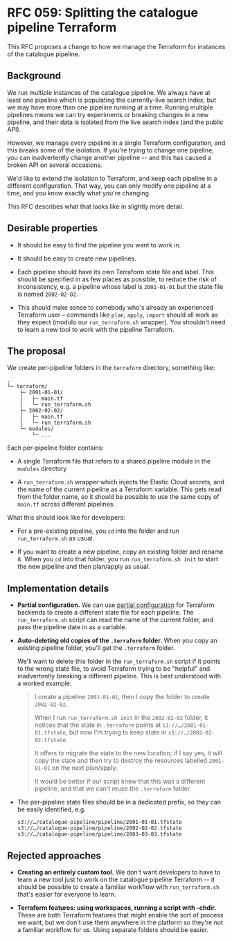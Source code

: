 # RFC 059: Splitting the catalogue pipeline Terraform

This RFC proposes a change to how we manage the Terraform for instances of the catalogue pipeline.

## Background

We run multiple instances of the catalogue pipeline.
We always have at least one pipeline which is populating the currently-live search index, but we may have more than one pipeline running at a time.
Running multiple pipelines means we can try experiments or breaking changes in a new pipeline, and their data is isolated from the live search index (and the public API).

However, we manage every pipeline in a single Terraform configuration, and this breaks some of the isolation.
If you're trying to change one pipeline, you can inadvertently change another pipeline -- and this has caused a broken API on several occasions.

We'd like to extend the isolation to Terraform, and keep each pipeline in a different configuration.
That way, you can only modify one pipeline at a time, and you know exactly what you're changing.

This RFC describes what that looks like in slightly more detail.

## Desirable properties

*   It should be easy to find the pipeline you want to work in.

*   It should be easy to create new pipelines.

*   Each pipeline should have its own Terraform state file and label.
    This should be specified in as few places as possible, to reduce the risk of inconsistency, e.g. a pipeline whose label is `2001-01-01` but the state file is named `2002-02-02`.

*   This should make sense to somebody who's already an experienced Terraform user – commands like `plan`, `apply`, `import` should all work as they expect (modulo our `run_terraform.sh` wrapper).
    You shouldn't need to learn a new tool to work with the pipeline Terraform.

## The proposal

We create per-pipeline folders in the `terraform` directory, something like:

```
.
└─ terraform/
    ├─ 2001-01-01/
    │   ├─ main.tf
    │   └─ run_terraform.sh
    ├─ 2002-02-02/
    │   ├─ main.tf
    │   └─ run_terraform.sh
    └─ modules/
        └─ ...
```

Each per-pipeline folder contains:

*   A single Terraform file that refers to a shared pipeline module in the `modules` directory

*   A `run_terraform.sh` wrapper which injects the Elastic Cloud secrets, and the name of the current pipeline as a Terraform variable.
    This gets read from the folder name, so it should be possible to use the same copy of `main.tf` across different pipelines.

What this should look like for developers:

*   For a pre-existing pipeline, you `cd` into the folder and run `run_terraform.sh` as usual.

*   If you want to create a new pipeline, copy an existing folder and rename it.
    When you `cd` into that folder, you run `run_terraform.sh init` to start the new pipeline and then plan/apply as usual.

## Implementation details

*   **Partial configuration.**
    We can use [partial configuration] for Terraform backends to create a different state file for each pipeline.
    The `run_terraform.sh` script can read the name of the current folder, and pass the pipeline date in as a variable.

*   **Auto-deleting old copies of the `.terraform` folder.**
    When you copy an existing pipeline folder, you'll get the `.terraform` folder.

    We'll want to delete this folder in the `run_terraform.sh` script if it points to the wrong state file, to avoid Terraform trying to be "helpful" and inadvertently breaking a different pipeline.
    This is best understood with a worked example:

    > I create a pipeline `2001-01-01`, then I copy the folder to create `2002-02-02`.
    >
    > When I run `run_terraform.sh init` in the `2002-02-02` folder, it notices that the state in `.terraform` points at `s3://…/2001-01-01.tfstate`, but now I'm trying to keep state in `s3://…/2002-02-02.tfstate`.
    >
    > It offers to migrate the state to the new location; if I say yes, it will copy the state and then try to destroy the resources labelled `2001-01-01` on the next plan/apply.
    >
    > It would be better if our script knew that this was a different pipeline, and that we can't reuse the `.terraform` folder.

*   The per-pipeline state files should be in a dedicated prefix, so they can be easily identified, e.g.

    ```
    s3://…/catalogue-pipeline/pipeline/2001-01-01.tfstate
    s3://…/catalogue-pipeline/pipeline/2002-02-02.tfstate
    s3://…/catalogue-pipeline/pipeline/2003-03-03.tfstate
    ```

[partial configuration]: https://developer.hashicorp.com/terraform/language/settings/backends/configuration#partial-configuration

## Rejected approaches

*   **Creating an entirely custom tool.**
    We don't want developers to have to learn a new tool just to work on the catalogue pipeline Terraform -- it should be possible to create a familiar workflow with `run_terraform.sh` that's easier for everyone to learn.

*   **Terraform features: using workspaces, running a script with -chdir.**
    These are both Terraform features that might enable the sort of process we want, but we don't use them anywhere in the platform so they're not a familiar workflow for us.
    Using separate folders should be easier.
